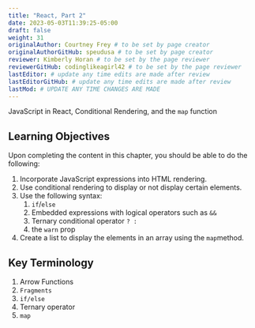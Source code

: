 ```yaml
---
title: "React, Part 2"
date: 2023-05-03T11:39:25-05:00
draft: false
weight: 31
originalAuthor: Courtney Frey # to be set by page creator
originalAuthorGitHub: speudusa # to be set by page creator
reviewer: Kimberly Horan # to be set by the page reviewer
reviewerGitHub: codinglikeagirl42 # to be set by the page reviewer
lastEditor: # update any time edits are made after review
lastEditorGitHub: # update any time edits are made after review
lastMod: # UPDATE ANY TIME CHANGES ARE MADE
---
```


JavaScript in React, Conditional Rendering, and the `map` function

## Learning Objectives

Upon completing the content in this chapter, you should be able to do the following:

1. Incorporate JavaScript expressions into HTML rendering.
1. Use conditional rendering to display or not display certain elements. 
1. Use the following syntax:
   1. `if`/`else`
   1. Embedded expressions with logical operators such as `&&`
   1. Ternary conditional operator `? :`
   1. the `warn` prop
1. Create a list to display the elements in an array using the `map`method.

## Key Terminology

1. Arrow Functions
1. `Fragments`
1. `if/else`
1. Ternary operator
1. `map`

